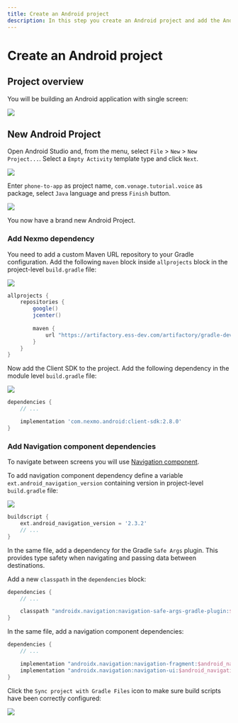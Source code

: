 ```yaml
---
title: Create an Android project
description: In this step you create an Android project and add the Android Client SDK library.
---
```


# Create an Android project

## Project overview

You will be building an Android application with single screen:

![](/screenshots/tutorials/client-sdk/android-phone-to-app/nav-graph.png)

## New Android Project

Open Android Studio and, from the menu, select `File` > `New` > `New Project...`. Select a `Empty Activity` template type and click `Next`.

![](/screenshots/tutorials/client-sdk/android-shared/create-project-empty-activity.png)

Enter `phone-to-app` as project name, `com.vonage.tutorial.voice` as package, select `Java` language and press `Finish` button.

![](/screenshots/tutorials/client-sdk/android-phone-to-app/configure-your-project-java.png)

You now have a brand new Android Project.

### Add Nexmo dependency

You need to add a custom Maven URL repository to your Gradle configuration. Add the following `maven` block inside `allprojects` block in the project-level `build.gradle` file:

![](/screenshots/tutorials/client-sdk/android-shared/project-level-build-gradle-file.png)

```groovy
allprojects {
    repositories {
        google()
        jcenter()
        
        maven {
            url "https://artifactory.ess-dev.com/artifactory/gradle-dev-local"
        }
    }
}
```

Now add the Client SDK to the project. Add the following dependency in the module level `build.gradle` file:

![](/screenshots/tutorials/client-sdk/android-shared/module-level-build-gradle-file.png)

```groovy
dependencies {
    // ...

    implementation 'com.nexmo.android:client-sdk:2.8.0'
}
```

### Add Navigation component dependencies

To navigate between screens you will use [Navigation component](https://developer.android.com/guide/navigation).

To add navigation component dependency define a variable `ext.android_navigation_version` containing version in project-level `build.gradle` file:

![](/screenshots/tutorials/client-sdk/android-shared/project-level-build-gradle-file.png)

```groovy
buildscript {
    ext.android_navigation_version = '2.3.2'
    // ...
}
```
In the same file, add a dependency for the Gradle `Safe Args` plugin. This provides type safety when navigating and passing data between destinations.

Add a new `classpath` in the `dependencies` block:

```groovy
dependencies {
    // ...

    classpath "androidx.navigation:navigation-safe-args-gradle-plugin:$android_navigation_version"
}
```

In the same file, add a navigation component dependencies:

```groovy
dependencies {
    // ...

    implementation "androidx.navigation:navigation-fragment:$android_navigation_version"
    implementation "androidx.navigation:navigation-ui:$android_navigation_version"
}
```

Click the `Sync project with Gradle Files` icon to make sure build scripts have been correctly configured:

![](/screenshots/tutorials/client-sdk/android-shared/sync-project-wth-gradle-files.png)
